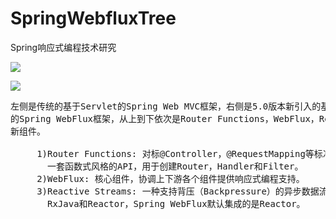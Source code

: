# SpringWebfluxTree
Spring响应式编程技术研究

![](https://i.imgur.com/SMx98vh.png)

![](https://i.imgur.com/h7CJzh9.png)

<pre>
左侧是传统的基于Servlet的Spring Web MVC框架，右侧是5.0版本新引入的基于Reactive Streams
的Spring WebFlux框架，从上到下依次是Router Functions，WebFlux，Reactive Streams三个
新组件。

     1)Router Functions: 对标@Controller，@RequestMapping等标准的Spring MVC注解，提供
       一套函数式风格的API，用于创建Router，Handler和Filter。
     2)WebFlux: 核心组件，协调上下游各个组件提供响应式编程支持。
     3)Reactive Streams: 一种支持背压（Backpressure）的异步数据流处理标准，主流实现有
       RxJava和Reactor，Spring WebFlux默认集成的是Reactor。
</pre>
